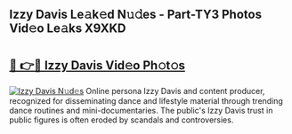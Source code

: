 ## Izzy Davis Le𝚊k𝚎d N𝚞𝚍es - Part-TY3 Photos Vid𝚎o Le𝚊ks X9XKD

# <h2><a href="http://fbelkc8.evod.top/?m=Izzy+Davis">🔗 👉🔴 Izzy Davis Vid𝚎o Ph𝚘t𝚘s</a></h2>

[![Izzy Davis N𝚞d𝚎s](https://i.imgur.com/8V9OHl7.gif)](http://fbelkc8.evod.top/?m=Izzy+Davis)
Online persona Izzy Davis and content producer, recognized for disseminating dance and lifestyle material through trending dance routines and mini-documentaries. The public's Izzy Davis trust in public figures is often eroded by scandals and controversies. 
